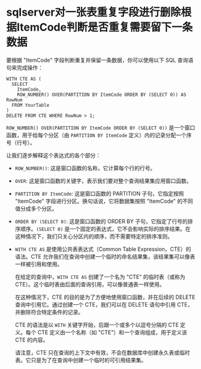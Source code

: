 # sqlserver对一张表重复字段进行删除根据ItemCode判断是否重复需要留下一条数据

要根据 "ItemCode" 字段判断重复并保留一条数据，你可以使用以下 SQL 查询语句来完成操作：

```
WITH CTE AS (
  SELECT 
    ItemCode,
    ROW_NUMBER() OVER(PARTITION BY ItemCode ORDER BY (SELECT 0)) AS RowNum
  FROM YourTable
)
DELETE FROM CTE WHERE RowNum > 1;
```

`ROW_NUMBER() OVER(PARTITION BY ItemCode ORDER BY (SELECT 0))` 是一个窗口函数，用于给每个分区（由 `PARTITION BY ItemCode` 定义）内的记录分配一个序号（行号）。

让我们逐步解释这个表达式的各个部分：

- `ROW_NUMBER()`: 这是窗口函数的名称，它计算每个行的行号。

- `OVER`: 这是窗口函数的关键字，表示我们要对整个查询结果集应用窗口函数。

- `PARTITION BY ItemCode`: 这是窗口函数的 PARTITION 子句，它指定按照 "ItemCode" 字段进行分区。换句话说，它将数据集按照 "ItemCode" 的不同值分成多个分区。

- `ORDER BY (SELECT 0)`: 这是窗口函数的 ORDER BY 子句，它指定了行号的排序顺序。`(SELECT 0)` 是一个固定的表达式，它不会影响实际的排序结果。在这种情况下，我们只关心分区内的顺序，而不需要特定的排序准则。

- `WITH CTE AS` 是使用公共表表达式（Common Table Expression，CTE）的语法。CTE 允许我们在查询中创建一个临时的命名结果集，该结果集可以像表一样被引用和使用。

  在给定的查询中，`WITH CTE AS` 创建了一个名为 "CTE" 的临时表（或称为 CTE）。这个临时表由后面的查询引用，可以像普通表一样使用。

  在这种情况下，CTE 的目的是为了方便地使用窗口函数，并在后续的 DELETE 查询中引用它。通过创建一个 CTE，我们可以在 DELETE 语句中引用 CTE，并删除符合特定条件的记录。

  CTE 的语法是以 `WITH` 关键字开始，后跟一个或多个以逗号分隔的 CTE 定义。每个 CTE 定义由一个名称（如 "CTE"）和一个查询组成，用于定义该 CTE 的内容。

  请注意，CTE 只在查询的上下文中有效，不会在数据库中创建永久表或临时表。它只是为了在查询中创建一个临时的可引用结果集。